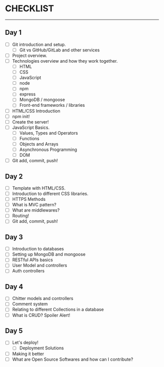 # CHECKLIST
---
## Day 1
- [ ] Git introduction and setup.
  - [ ] Git vs GitHub/GitLab and other services
- [ ] Project overview.
- [ ] Technologies overview and how they work together.
  - [ ] HTML
  - [ ] CSS
  - [ ] JavaScript
  - [ ] node
  - [ ] npm
  - [ ] express
  - [ ] MongoDB / mongoose
  - [ ] Front-end frameworks / libraries
- [ ] HTML/CSS Introduction
- [ ] npm init!
- [ ] Create the server!
- [ ] JavaScript Basics.
  - [ ] Values, Types and Operators
  - [ ] Functions
  - [ ] Objects and Arrays
  - [ ] Asynchronous Programming
  - [ ] DOM
- [ ] Git add, commit, push!

## Day 2
- [ ] Template with HTML/CSS.
- [ ] Introduction to different CSS libraries.
- [ ] HTTPS Methods
- [ ] What is MVC pattern?
- [ ] What are middlewares?
- [ ] Routing!
- [ ] Git add, commit, push!

## Day 3
- [ ] Introduction to databases
- [ ] Setting up MongoDB and mongoose
- [ ] RESTful APIs basics
- [ ] User Model and controllers
- [ ] Auth controllers

## Day 4
- [ ] Chitter models and controllers
- [ ] Comment system
- [ ] Relating to different Collections in a database
- [ ] What is CRUD? Spoiler Alert!

## Day 5
- [ ] Let's deploy!
  - [ ] Deployment Solutions
- [ ] Making it better
- [ ] What are Open Source Softwares and how can I contribute?